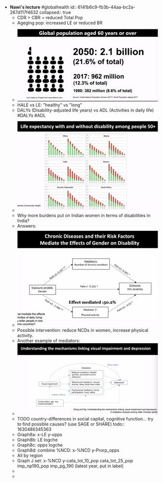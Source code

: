 - **Nawi's lecture** #globalhealth
  id:: 6141b6c9-fb3b-44aa-bc2a-267d117f4632
  collapsed:: true
	- CDR > CBR = reduced Total Pop
	- Ageging pop: increased LE or reduced BR
	- ![Screenshot 2021-09-01 at 09.36.54.png](../assets/Screenshot_202021-09-01_20at_2009.36.54_1630481824353_0.png)
	- HALE vs LE: "healthy" vs "long"
	- DALYs (Disability-adjusted life years) vs ADL (Activities in daily life) #DALYs #ADL
	- ![Screenshot 2021-09-01 at 10.32.06.png](../assets/Screenshot_202021-09-01_20at_2010.32.06_1630485139757_0.png)
	- Why more burdens put on Indian women in terms of disabilities in India?
	- Answers:
	- ![Screenshot 2021-09-01 at 10.42.00.png](../assets/Screenshot_202021-09-01_20at_2010.42.00_1630485734840_0.png)
	- Possible intervention: reduce NCDs in women, increase physical activity.
	- Another example of mediators:
	- ![Screenshot 2021-09-01 at 10.45.06.png](../assets/Screenshot_202021-09-01_20at_2010.45.06_1630485935864_0.png)
	- TODO  country-differences in social capital, cognitive function... try to find possible causes? (use SAGE or SHARE)
	  todo:: 1630486345363
	- Graph8a: x-LE y-opps
	- Graph8b: LE logche
	- Graph8c: opps logche
	- Graph8d: combine %NCD: x-%NCD y-Prorp_opps
	- All by region
	- Graph J set: x-%NCD y-cata_tot_10_pop cata_tot_25_pop imp_np190_pop imp_pg_190 (latest year, put in label)
	-
	-